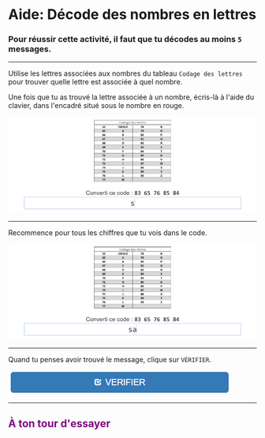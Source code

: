 # Aide: Décode des nombres en lettres

### Pour réussir cette activité, il faut que tu décodes au moins `5` messages.

***

Utilise les lettres associées aux nombres du tableau `Codage des lettres` pour trouver quelle lettre est associée à quel nombre.

Une fois que tu as trouvé la lettre associée à un nombre, écris-là à l'aide du clavier, dans l'encadré situé sous le nombre en rouge.

![Exercice codage page 4][codage_ex_p4_1]

***

Recommence pour tous les chiffres que tu vois dans le code.

![Exercice codage page 4][codage_ex_p4_2]

***

Quand tu penses avoir trouvé le message, clique sur `VÉRIFIER`.

![Bouton vérifier][btn_verifier]

***

## <span style="color: #800080">À ton tour d'essayer</span>

[codage_ex_p4_1]: img/codage_ex_p4_1.png
[codage_ex_p4_2]: img/codage_ex_p4_2.png
[btn_verifier]: img/codage_btn_verifier.png
